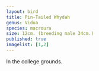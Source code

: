 ```yaml
---
layout: bird
title: Pin-Tailed Whydah
genus: Vidua 
species: macroura
size: 12cm. (breeding male 34cm.)
published: true
imagelist: [1,2]
---
```


In the college grounds. 
